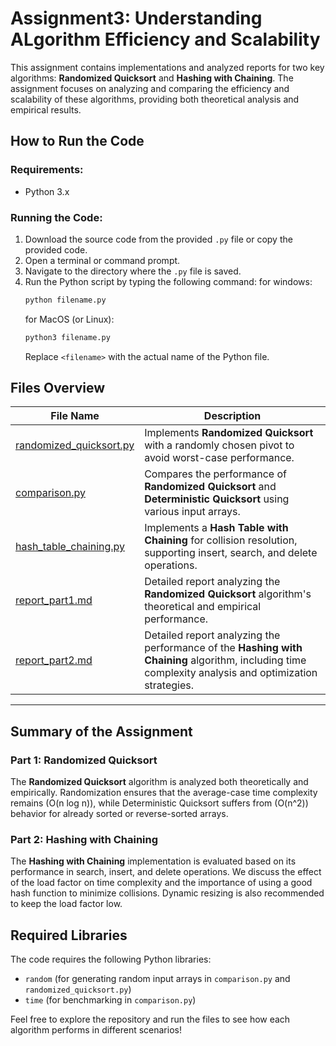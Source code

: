 # Assignment3: Understanding ALgorithm Efficiency and Scalability
This assignment contains implementations and analyzed reports for two key algorithms: **Randomized Quicksort** and **Hashing with Chaining**. The assignment focuses on analyzing and comparing the efficiency and scalability of these algorithms, providing both theoretical analysis and empirical results.

## How to Run the Code

### Requirements:
- Python 3.x

### Running the Code:
1. Download the source code from the provided `.py` file or copy the provided code.
2. Open a terminal or command prompt.
3. Navigate to the directory where the `.py` file is saved.
4. Run the Python script by typing the following command:
   for windows:
   ``` bash
   python filename.py
   ```
   for MacOS (or Linux):
   ``` bash
   python3 filename.py
   ```
   Replace `<filename>` with the actual name of the Python file.


## Files Overview

| File Name                  | Description                                                                                  |
|----------------------------|----------------------------------------------------------------------------------------------|
| [randomized_quicksort.py](./randomized_quicksort.py)   | Implements **Randomized Quicksort** with a randomly chosen pivot to avoid worst-case performance. |
| [comparison.py](./comparison.py)             | Compares the performance of **Randomized Quicksort** and **Deterministic Quicksort** using various input arrays. |
| [hash_table_chaining.py](./hash_table_chaining.py)    | Implements a **Hash Table with Chaining** for collision resolution, supporting insert, search, and delete operations. |
| [report_part1.md](./report_part1.md)           | Detailed report analyzing the **Randomized Quicksort** algorithm's theoretical and empirical performance. |
| [report_part2.md](./report_part2.md)           | Detailed report analyzing the performance of the **Hashing with Chaining** algorithm, including time complexity analysis and optimization strategies. |

---

## Summary of the Assignment

### Part 1: Randomized Quicksort
The **Randomized Quicksort** algorithm is analyzed both theoretically and empirically. Randomization ensures that the average-case time complexity remains \(O(n log n)\), while Deterministic Quicksort suffers from \(O(n^2)\) behavior for already sorted or reverse-sorted arrays.

### Part 2: Hashing with Chaining
The **Hashing with Chaining** implementation is evaluated based on its performance in search, insert, and delete operations. We discuss the effect of the load factor on time complexity and the importance of using a good hash function to minimize collisions. Dynamic resizing is also recommended to keep the load factor low.

## Required Libraries
The code requires the following Python libraries:
- `random` (for generating random input arrays in `comparison.py` and `randomized_quicksort.py`)
- `time` (for benchmarking in `comparison.py`)

Feel free to explore the repository and run the files to see how each algorithm performs in different scenarios!
